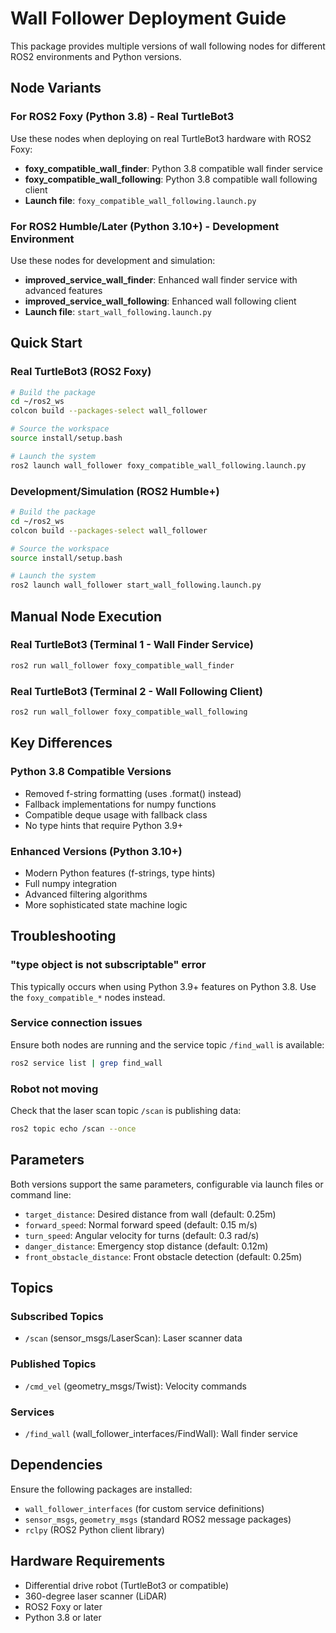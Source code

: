 # Wall Follower Deployment Guide

This package provides multiple versions of wall following nodes for different ROS2 environments and Python versions.

## Node Variants

### For ROS2 Foxy (Python 3.8) - Real TurtleBot3
Use these nodes when deploying on real TurtleBot3 hardware with ROS2 Foxy:

- **foxy_compatible_wall_finder**: Python 3.8 compatible wall finder service
- **foxy_compatible_wall_following**: Python 3.8 compatible wall following client
- **Launch file**: `foxy_compatible_wall_following.launch.py`

### For ROS2 Humble/Later (Python 3.10+) - Development Environment
Use these nodes for development and simulation:

- **improved_service_wall_finder**: Enhanced wall finder service with advanced features
- **improved_service_wall_following**: Enhanced wall following client
- **Launch file**: `start_wall_following.launch.py`

## Quick Start

### Real TurtleBot3 (ROS2 Foxy)
```bash
# Build the package
cd ~/ros2_ws
colcon build --packages-select wall_follower

# Source the workspace
source install/setup.bash

# Launch the system
ros2 launch wall_follower foxy_compatible_wall_following.launch.py
```

### Development/Simulation (ROS2 Humble+)
```bash
# Build the package
cd ~/ros2_ws
colcon build --packages-select wall_follower

# Source the workspace
source install/setup.bash

# Launch the system
ros2 launch wall_follower start_wall_following.launch.py
```

## Manual Node Execution

### Real TurtleBot3 (Terminal 1 - Wall Finder Service)
```bash
ros2 run wall_follower foxy_compatible_wall_finder
```

### Real TurtleBot3 (Terminal 2 - Wall Following Client)
```bash
ros2 run wall_follower foxy_compatible_wall_following
```

## Key Differences

### Python 3.8 Compatible Versions
- Removed f-string formatting (uses .format() instead)
- Fallback implementations for numpy functions
- Compatible deque usage with fallback class
- No type hints that require Python 3.9+

### Enhanced Versions (Python 3.10+)
- Modern Python features (f-strings, type hints)
- Full numpy integration
- Advanced filtering algorithms
- More sophisticated state machine logic

## Troubleshooting

### "type object is not subscriptable" error
This typically occurs when using Python 3.9+ features on Python 3.8. Use the `foxy_compatible_*` nodes instead.

### Service connection issues
Ensure both nodes are running and the service topic `/find_wall` is available:
```bash
ros2 service list | grep find_wall
```

### Robot not moving
Check that the laser scan topic `/scan` is publishing data:
```bash
ros2 topic echo /scan --once
```

## Parameters

Both versions support the same parameters, configurable via launch files or command line:

- `target_distance`: Desired distance from wall (default: 0.25m)
- `forward_speed`: Normal forward speed (default: 0.15 m/s)
- `turn_speed`: Angular velocity for turns (default: 0.3 rad/s)
- `danger_distance`: Emergency stop distance (default: 0.12m)
- `front_obstacle_distance`: Front obstacle detection (default: 0.25m)

## Topics

### Subscribed Topics
- `/scan` (sensor_msgs/LaserScan): Laser scanner data

### Published Topics
- `/cmd_vel` (geometry_msgs/Twist): Velocity commands

### Services
- `/find_wall` (wall_follower_interfaces/FindWall): Wall finder service

## Dependencies

Ensure the following packages are installed:
- `wall_follower_interfaces` (for custom service definitions)
- `sensor_msgs`, `geometry_msgs` (standard ROS2 message packages)
- `rclpy` (ROS2 Python client library)

## Hardware Requirements

- Differential drive robot (TurtleBot3 or compatible)
- 360-degree laser scanner (LiDAR)
- ROS2 Foxy or later
- Python 3.8 or later
